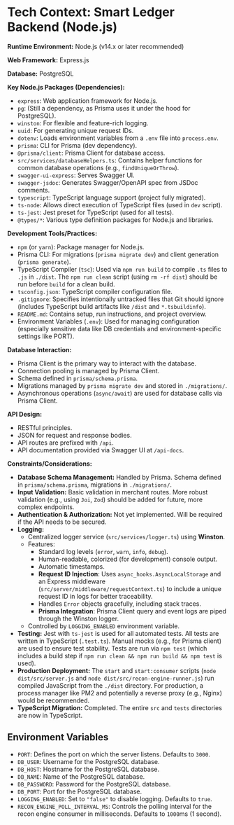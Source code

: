 # Tech Context: Smart Ledger Backend (Node.js)

**Runtime Environment:** Node.js (v14.x or later recommended)

**Web Framework:** Express.js

**Database:** PostgreSQL

**Key Node.js Packages (Dependencies):**
- `express`: Web application framework for Node.js.
- `pg`: (Still a dependency, as Prisma uses it under the hood for PostgreSQL).
- `winston`: For flexible and feature-rich logging.
- `uuid`: For generating unique request IDs.
- `dotenv`: Loads environment variables from a `.env` file into `process.env`.
- `prisma`: CLI for Prisma (dev dependency).
- `@prisma/client`: Prisma Client for database access.
- `src/services/databaseHelpers.ts`: Contains helper functions for common database operations (e.g., `findUniqueOrThrow`).
- `swagger-ui-express`: Serves Swagger UI.
- `swagger-jsdoc`: Generates Swagger/OpenAPI spec from JSDoc comments.
- `typescript`: TypeScript language support (project fully migrated).
- `ts-node`: Allows direct execution of TypeScript files (used in `dev` script).
- `ts-jest`: Jest preset for TypeScript (used for all tests).
- `@types/*`: Various type definition packages for Node.js and libraries.

**Development Tools/Practices:**
- `npm` (or `yarn`): Package manager for Node.js.
- Prisma CLI: For migrations (`prisma migrate dev`) and client generation (`prisma generate`).
- TypeScript Compiler (`tsc`): Used via `npm run build` to compile `.ts` files to `.js` in `./dist`. The `npm run clean` script (using `rm -rf dist`) should be run before `build` for a clean build.
- `tsconfig.json`: TypeScript compiler configuration file.
- `.gitignore`: Specifies intentionally untracked files that Git should ignore (includes TypeScript build artifacts like `/dist` and `*.tsbuildinfo`).
- `README.md`: Contains setup, run instructions, and project overview.
- Environment Variables (`.env`): Used for managing configuration (especially sensitive data like DB credentials and environment-specific settings like PORT).

**Database Interaction:**
- Prisma Client is the primary way to interact with the database.
- Connection pooling is managed by Prisma Client.
- Schema defined in `prisma/schema.prisma`.
- Migrations managed by `prisma migrate dev` and stored in `./migrations/`.
- Asynchronous operations (`async/await`) are used for database calls via Prisma Client.

**API Design:**
- RESTful principles.
- JSON for request and response bodies.
- API routes are prefixed with `/api`.
- API documentation provided via Swagger UI at `/api-docs`.

**Constraints/Considerations:**
- **Database Schema Management:** Handled by Prisma. Schema defined in `prisma/schema.prisma`, migrations in `./migrations/`.
- **Input Validation:** Basic validation in merchant routes. More robust validation (e.g., using `Joi`, `Zod`) should be added for future, more complex endpoints.
- **Authentication & Authorization:** Not yet implemented. Will be required if the API needs to be secured.
- **Logging:**
    - Centralized logger service (`src/services/logger.ts`) using **Winston**.
    - Features:
        - Standard log levels (`error`, `warn`, `info`, `debug`).
        - Human-readable, colorized (for development) console output.
        - Automatic timestamps.
        - **Request ID Injection**: Uses `async_hooks.AsyncLocalStorage` and an Express middleware (`src/server/middleware/requestContext.ts`) to include a unique request ID in logs for better traceability.
        - Handles `Error` objects gracefully, including stack traces.
        - **Prisma Integration**: Prisma Client query and event logs are piped through the Winston logger.
    - Controlled by `LOGGING_ENABLED` environment variable.
- **Testing:** Jest with `ts-jest` is used for all automated tests. All tests are written in TypeScript (`.test.ts`). Manual mocks (e.g., for Prisma client) are used to ensure test stability. Tests are run via `npm test` (which includes a build step if `npm run clean && npm run build && npm test` is used).
- **Production Deployment:** The `start` and `start:consumer` scripts (`node dist/src/server.js` and `node dist/src/recon-engine-runner.js`) run compiled JavaScript from the `./dist` directory. For production, a process manager like PM2 and potentially a reverse proxy (e.g., Nginx) would be recommended.
- **TypeScript Migration:** Completed. The entire `src` and `tests` directories are now in TypeScript.

## Environment Variables

- `PORT`: Defines the port on which the server listens. Defaults to `3000`.
- `DB_USER`: Username for the PostgreSQL database.
- `DB_HOST`: Hostname for the PostgreSQL database.
- `DB_NAME`: Name of the PostgreSQL database.
- `DB_PASSWORD`: Password for the PostgreSQL database.
- `DB_PORT`: Port for the PostgreSQL database.
- `LOGGING_ENABLED`: Set to `"false"` to disable logging. Defaults to `true`.
- `RECON_ENGINE_POLL_INTERVAL_MS`: Controls the polling interval for the recon engine consumer in milliseconds. Defaults to `1000`ms (1 second).
